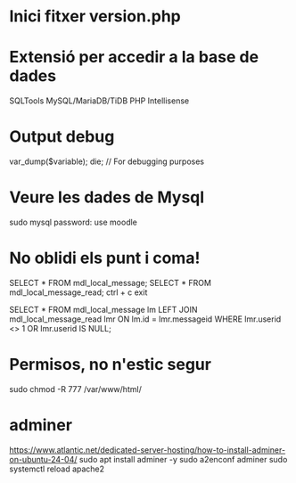 # Inici fitxer version.php

# Extensió per accedir a la base de dades
SQLTools MySQL/MariaDB/TiDB
PHP Intellisense

# Output debug
var_dump($variable);
die; // For debugging purposes

# Veure les dades de Mysql
sudo mysql
password: 
use moodle

# No oblidi els punt i coma!
SELECT * FROM mdl_local_message;
SELECT * FROM mdl_local_message_read;
ctrl + c
exit

SELECT * FROM mdl_local_message lm 
           LEFT JOIN mdl_local_message_read lmr
           ON lm.id = lmr.messageid 
           WHERE lmr.userid <> 1 OR lmr.userid IS NULL;

# Permisos, no n'estic segur
sudo chmod -R 777 /var/www/html/

# adminer
https://www.atlantic.net/dedicated-server-hosting/how-to-install-adminer-on-ubuntu-24-04/
sudo apt install adminer -y
sudo a2enconf adminer
sudo systemctl reload apache2

